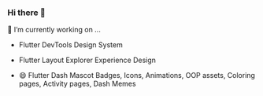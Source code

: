 ### Hi there 👋
 🔭 I’m currently working on ...
 - Flutter DevTools Design System
 - Flutter Layout Explorer Experience Design
 
 - 😄 Flutter Dash Mascot
   Badges, Icons, Animations, OOP assets, Coloring pages, Activity pages, Dash Memes
<!--
**raison00/raison00** is a ✨ _special_ ✨ repository because its `README.md` (this file) appears on your GitHub profile.

Here are some ideas to get you started:

- 🔭 I’m currently working on ...
- 🌱 I’m currently learning ...
- 👯 I’m looking to collaborate on ...
- 🤔 I’m looking for help with ...
- 💬 Ask me about ...
- 📫 How to reach me: ...
- 😄 Pronouns: ...
- ⚡ Fun fact: ...
-->
